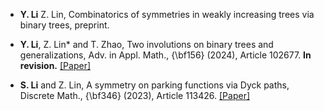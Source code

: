 - <strong>Y. Li</strong> Z. Lin, Combinatorics of symmetries in weakly increasing trees via binary trees, preprint.

- <strong>Y. Li</strong>, Z. Lin* and T. Zhao, Two involutions on binary trees and generalizations, Adv. in Appl. Math., {\bf156} (2024), Article 102677. <strong>In revision.</strong> [[Paper]](https://www.sciencedirect.com/science/article/pii/S0196885824000083)

- <strong>S. Li</strong> and Z. Lin, A symmetry on parking functions via Dyck paths, Discrete Math., {\bf346} (2023), Article 113426. [[Paper]](https://www.sciencedirect.com/science/article/pii/S0012365X23001127)


